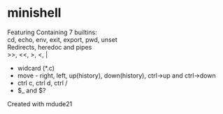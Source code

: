 # minishell
Featuring 
  Containing 7 builtins:      		  
    cd, echo, env, exit, export, pwd, unset       			          
  Redirects, heredoc and pipes				
    >>, <<, >, <, |				
  * widcard (\*.c)
  * move - right, left, up(history), down(history), ctrl->up and ctrl->down				
  * ctrl c, ctrl d, ctrl /				
  * $_ and $?				
						
Created with mdude21

